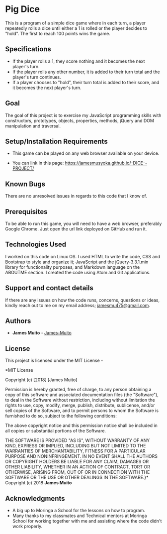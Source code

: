 # Pig Dice
This is a program of a simple dice game where in each turn, a player repeatedly rolls a dice until either a 1 is rolled or the player decides to "hold". The first to reach 100 points wins the game.


## Specifications
* If the player rolls a 1, they score nothing and it becomes the next player's turn.
* If the player rolls any other number, it is added to their turn total and the player's turn continues.
* If a player chooses to "hold", their turn total is added to their score, and it becomes the next player's turn.

## Goal
The goal of this project is to exercise my JavaScript programming skills with constructors, prototypes, objects, properties, methods, jQuery and DOM manipulation and traversal.

## Setup/Installation Requirements
* This game can be played on any web browser available on your device.

* You can link in this page: https://jamesmusyoka.github.io/-DICE--PROJECT/

## Known Bugs
There are no unresolved issues in regards to this code that I know of.

## Prerequisites
To be able to run this game, you will need to have a web browser, preferably Google Chrome. Just open the url link deployed on GitHub and run it.

## Technologies Used
I worked on this code on Linux OS. I used HTML to write the code, CSS and Bootstrap to style and organize it; JavaScript and the jQuery-3.3.1.min library for functionality purposes, and Markdown language on the ABOUTME section. I created the code using Atom and Git applications.

## Support and contact details
If there are any issues on how the code runs, concerns, questions or ideas, kindly reach out to me on my email address; jamesmu475@gmail.com.


## Authors
* **James Muito** -  [James-Muito](https://github.com/JamesMusyoka/-DICE--PROJECT.git)


## License
This project is licensed under the MIT License -

*MIT License

Copyright (c) [2018] [James Muito]

Permission is hereby granted, free of charge, to any person obtaining a copy
of this software and associated documentation files (the "Software"), to deal
in the Software without restriction, including without limitation the rights
to use, copy, modify, merge, publish, distribute, sublicense, and/or sell
copies of the Software, and to permit persons to whom the Software is
furnished to do so, subject to the following conditions:

The above copyright notice and this permission notice shall be included in all
copies or substantial portions of the Software.

THE SOFTWARE IS PROVIDED "AS IS", WITHOUT WARRANTY OF ANY KIND, EXPRESS OR
IMPLIED, INCLUDING BUT NOT LIMITED TO THE WARRANTIES OF MERCHANTABILITY,
FITNESS FOR A PARTICULAR PURPOSE AND NONINFRINGEMENT. IN NO EVENT SHALL THE
AUTHORS OR COPYRIGHT HOLDERS BE LIABLE FOR ANY CLAIM, DAMAGES OR OTHER
LIABILITY, WHETHER IN AN ACTION OF CONTRACT, TORT OR OTHERWISE, ARISING FROM,
OUT OF OR IN CONNECTION WITH THE SOFTWARE OR THE USE OR OTHER DEALINGS IN THE
SOFTWARE.}*
Copyright (c) 2018 **James Muito**


## Acknowledgments

* A big up to Moringa a School for the lessons on how to program.
* Many thanks to my classmates and Technical mentors at Moringa School for working together with me and assisting where the code didn't work properly.
